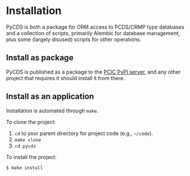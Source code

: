 # Installation

PyCDS is both a package for ORM access to PCDS/CRMP type databases
and a collection of scripts, primarily Alembic for database management,
plus some (largely disused) scripts for other operations.

## Install as package

PyCDS is published as a package to the 
[PCIC PyPI server](https://pypi.pacificclimate.org/simple),
and any other project that requires it should install it from there.

## Install as an application

Installation is automated through `make`.

To clone the project:

1. `cd` to your parent directory for project code (e.g., `~/code`).
1. `make clone`
1. `cd pycds`

To install the project:

```
$ make install
```
